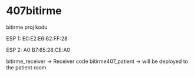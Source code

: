 # 407bitirme
bitirme proj kodu


ESP 1: E0:E2:E6:62:FF:28

ESP 2: A0:B7:65:28:CE:A0


bitirme_receiver -> Receiver code
bitirme407_patient -> will be deployed to the patient room
